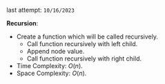 last attempt: `10/16/2023`

**Recursion**:
- Create a function which will be called recursively. 
  - Call function recursively with left child. 
  - Append node value. 
  - Call function recursively with right child. 
- Time Complexity: $O(n)$. 
- Space Complexity: $O(n)$. 